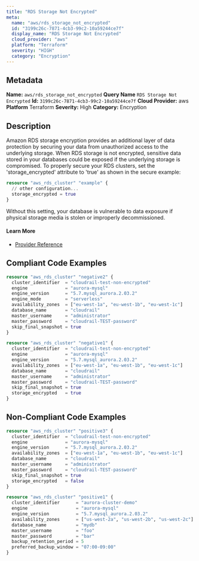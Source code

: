 ```yaml
---
title: "RDS Storage Not Encrypted"
meta:
  name: "aws/rds_storage_not_encrypted"
  id: "3199c26c-7871-4cb3-99c2-10a59244ce7f"
  display_name: "RDS Storage Not Encrypted"
  cloud_provider: "aws"
  platform: "Terraform"
  severity: "HIGH"
  category: "Encryption"
---
```

## Metadata
**Name:** `aws/rds_storage_not_encrypted`
**Query Name** `RDS Storage Not Encrypted`
**Id:** `3199c26c-7871-4cb3-99c2-10a59244ce7f`
**Cloud Provider:** aws
**Platform** Terraform
**Severity:** High
**Category:** Encryption
## Description
Amazon RDS storage encryption provides an additional layer of data protection by securing your data from unauthorized access to the underlying storage. When RDS storage is not encrypted, sensitive data stored in your databases could be exposed if the underlying storage is compromised. To properly secure your RDS clusters, set the 'storage_encrypted' attribute to 'true' as shown in the secure example:

```terraform
resource "aws_rds_cluster" "example" {
  // other configuration...
  storage_encrypted = true
}
```

Without this setting, your database is vulnerable to data exposure if physical storage media is stolen or improperly decommissioned.

#### Learn More

 - [Provider Reference](https://registry.terraform.io/providers/hashicorp/aws/latest/docs/resources/rds_cluster#storage_encrypted)


## Compliant Code Examples
```terraform
resource "aws_rds_cluster" "negative2" {
  cluster_identifier  = "cloudrail-test-non-encrypted"
  engine              = "aurora-mysql"
  engine_version      = "5.7.mysql_aurora.2.03.2"
  engine_mode         = "serverless"
  availability_zones  = ["eu-west-1a", "eu-west-1b", "eu-west-1c"]
  database_name       = "cloudrail"
  master_username     = "administrator"
  master_password     = "cloudrail-TEST-password"
  skip_final_snapshot = true
}

```

```terraform
resource "aws_rds_cluster" "negative1" {
  cluster_identifier  = "cloudrail-test-non-encrypted"
  engine              = "aurora-mysql"
  engine_version      = "5.7.mysql_aurora.2.03.2"
  availability_zones  = ["eu-west-1a", "eu-west-1b", "eu-west-1c"]
  database_name       = "cloudrail"
  master_username     = "administrator"
  master_password     = "cloudrail-TEST-password"
  skip_final_snapshot = true
  storage_encrypted   = true
}

```
## Non-Compliant Code Examples
```terraform
resource "aws_rds_cluster" "positive3" {
  cluster_identifier  = "cloudrail-test-non-encrypted"
  engine              = "aurora-mysql"
  engine_version      = "5.7.mysql_aurora.2.03.2"
  availability_zones  = ["eu-west-1a", "eu-west-1b", "eu-west-1c"]
  database_name       = "cloudrail"
  master_username     = "administrator"
  master_password     = "cloudrail-TEST-password"
  skip_final_snapshot = true
  storage_encrypted   = false
}

```

```terraform
resource "aws_rds_cluster" "positive1" {
  cluster_identifier      = "aurora-cluster-demo"
  engine                  = "aurora-mysql"
  engine_version          = "5.7.mysql_aurora.2.03.2"
  availability_zones      = ["us-west-2a", "us-west-2b", "us-west-2c"]
  database_name           = "mydb"
  master_username         = "foo"
  master_password         = "bar"
  backup_retention_period = 5
  preferred_backup_window = "07:00-09:00"
}

```